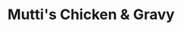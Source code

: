 ---
layout: recipe
title:  "Mutti's Chicken & Gravy"
image: 
imagecredit: 
dateAdded: 20170316

authorName: Grandma Mutti
authorURL: 
sourceName: 
sourceURL: 
category: Poultry
yield: 6
prepTime:  
cookTime: 

components:
- Mutti's Chicken
- Mutti's Gravy

directions:
- Cook Chicken
- Prepare Gravy
- Prepare Mashed Potatoes

---